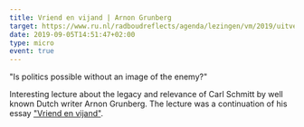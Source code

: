 ```yaml
---
title: Vriend en vijand | Arnon Grunberg
target: https://www.ru.nl/radboudreflects/agenda/lezingen/vm/2019/uitverkocht-vriend-vijand-lezing-schrijver-arnon/
date: 2019-09-05T14:51:47+02:00
type: micro
event: true
---
```


"Is politics possible without an image of the enemy?"

Interesting lecture about the legacy and relevance of Carl Schmitt by well known Dutch writer Arnon Grunberg. The lecture was a continuation of his essay ["Vriend en vijand"](https://webwinkel.uitgeverijprometheus.nl/book/arnon-grunberg).
